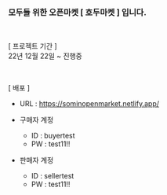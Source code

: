 ### 모두들 위한 오픈마켓 [ 호두마켓 ] 입니다.
<br>

[ 프로젝트 기간 ] <br>
    22년 12월 22일 ~ 진행중

<br>

[ 배포 ]
- URL : https://sominopenmarket.netlify.app/
- 구매자 계정 
    - ID : buyertest
    - PW : test11!!

- 판매자 계정
    - ID : sellertest
    - PW : test11!!